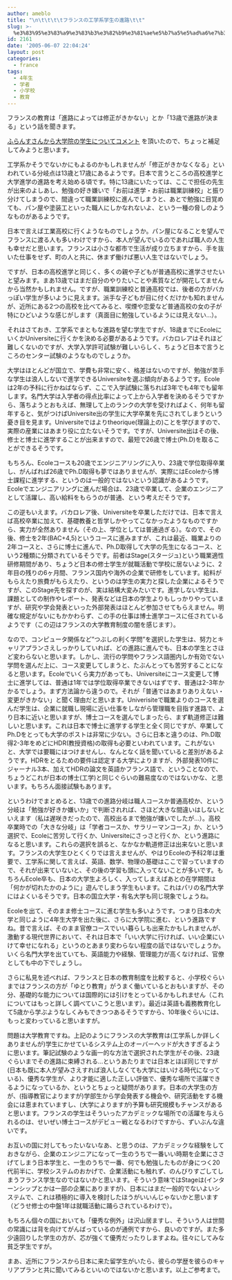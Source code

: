 ```yaml
---
author: ameblo
title: "\n\t\t\t\tフランスの工学系学生の進路\t\t"
slug: >-
  %e3%83%95%e3%83%a9%e3%83%b3%e3%82%b9%e3%81%ae%e5%b7%a5%e5%ad%a6%e7%b3%bb%e5%ad%a6%e7%94%9f%e3%81%ae%e9%80%b2%e8%b7%af
id: 2161
date: '2005-06-07 22:04:24'
layout: post
categories:
  - france
tags:
  - 4年生
  - 学者
  - 小学校
  - 教育
---
```


フランスの教育は「進路によっては修正がきかない」とか「13歳で進路が決まる」という話を聞きます。

[ふらんすさんから大学院の学生についてコメント](http://akihiko.ameblo.jp/entry-7f054a5ce61456359cef7285f2c63460.html#c07349c2a7232cb12f4812bc6f5414d64) を頂いたので、ちょっと補足してみようと思います。

工学系かそうでないかにもよるのかもしれませんが「修正がきかなくなる」といわれている分岐点は13歳と17歳にあるようです。日本で言うところの高校進学と大学進学の進路を考え始める頃です。特に13歳にいたっては、ここで担任の先生が出来のよしあし、勉強の好き嫌いで「お前は進学・お前は職業訓練校」と振り分けてしまうので、間違って職業訓練校に進んでしまうと、あとで勉強に目覚めても、パン屋や塗装工といった職人にしかなれないよ、という一種の脅しのようなものがあるようです。

日本で言えば工業高校に行くようなものでしょうか。パン屋になることを望んでフランスに渡る人も多いわけですから、本人が望んでいるのであれば職人の人生も幸せだと思います。フランスは小さな都市で生活が成り立ちますから、手を抜いた仕事をせず、町の人と共に、休まず働けば悪い人生ではないでしょう。

ですが、日本の高校進学と同じく、多くの親や子どもが普通高校に進学させたいと望みます。まあ13歳ではまだ自分のやりたいことや素質などが開花してませんから当然かもしれません。ですが、職業訓練校と普通高校では、後者の方がバカっぽい学生が多いように見えます。派手な子どもが目に付くだけかも知れませんが、近所にある2つの高校を比べてみると、喫煙や恋愛など普通高校の女の子が特にひどいような感じがします（真面目に勉強しているようには見えない…）。

それはさておき、工学系でまともな進路を望む学生ですが、18歳までにEcoleにいくかUniversiteに行くかを決める必要があるようです。バカロレアはそれほど難しくないのですが、大学入学許可試験が難しいらしく、ちょうど日本で言うところのセンター試験のようなものでしょうか。

大学はほとんどが国立で、学費も非常に安く、格差はないのですが、勉強が苦手な学生は浪人しないで進学できるUniversiteを選ぶ傾向があるようです。Ecoleは2年の予科に行かねばならず、ここで入学試験に落ちれば3年でも4年でも留年します。名門大学は入学者の得点比率によって上から入学者を決めるそうですから、落ちようとおもえば、無理して上のランクの大学を受ければよく、何年も留年すると、気がつけばUniversite出の学生に大学卒業を先にされてしまうという憂き目を見ます。Universiteではよりtheorique(理論上の)ことを学びますので、実際の産業にはあまり役に立たないそうです。ですが、Universite出はその後、修士と博士に進学することが出来ますので、最短で26歳で博士(Ph.D)を取ることができるそうです。

もちろん、Ecoleコースも20歳でエンジニアリングに入り、23歳で学位取得卒業し、がんばれば26歳でPh.D取得も夢ではありませんが、実際にはEcoleから博士課程に進学する、というのは一般的ではないという認識があるようです。Ecoleでエンジニアリングに進んだ場合は、23歳で卒業して、企業のエンジニアとして活躍し、高い給料をもらうのが普通、という考えだそうです。

この逆もいえます。バカロレア後、Universiteを卒業しただけでは、日本で言えば高校卒業に加えて、基礎教養と哲学しかやってこなかったようなものですから、実力が全然ありません（その上、学位としては普通過ぎる）。なので、その後、修士を2年(BAC+4,5)というコースに進みますが、これは最近、職業よりの2年コースと、さらに博士に進んで、Ph.D取得して大学の先生になるコース、という2種類に分類されているそうです。前者はStage(スタージュ)という職業適性研修期間があり、ちょうど日本の修士学生が就職活動で学校に居ないように、2年目の残りの6ヶ月間、フランス国内や海外の企業で研修をしています。給料がもらえたり旅費がもらえたり、というのは学生の実力と探した企業によるそうですが、このStage先を探すのが、実は結構大変みたいです。進学しない学生は、課題としての制作やレポート、発表などは日本の学生よりもしっかりやっていますが、研究や学会発表といった外部発表はほとんど参加させてもらえません。明確な規定がないにもかかわらず、この手の仕事は博士進学コースに任されているようです（この辺はフランスの大学教育制度の闇を感じます）。

なので、コンピュータ関係など”つぶしの利く学問”を選択した学生は、努力とキャリアプランさえしっかりしていれば、どの進路に進んでも、日本の学生とさほど変わらないと思います。しかし、流行の学問やフランス語圏内しか有効でない学問を選んだ上に、コース変更してしまうと、たぶんとっても苦労することになると思います。Ecoleでいくら実力があっても、Universiteにコース変更して博士に進学しては、普通は1年では学位取得卒業できないはずです、普通は2-3年かかるでしょう。まず方法論から違うので。それが「普通ではあまりありえない・変更がきかない」と聞く理由だと思います。Univerisiteで職業よりのコースを選んだ学生は、企業に就職し現場に近い仕事をしながら管理職を目指す進路で、より日本に近いと思いますが、博士コースを選んでしまったら、まず軌道修正は難しいと思います。これは日本で博士に進学する学生と全く同じですが、卒業してPh.Dをとっても大学のポストは非常に少ない。さらに日本と違うのは、Ph.D取得2-3年をめどにHDR(教授資格)の取得も必要といわれています。これがないと、大学では要職にはつけませんし、なんとなく話を聞いていると差別があるようです。HDRをとるための要件は認定する大学によりますが、外部発表10件にジャーナル3本、加えてHDRの論文を英語かフランス語で、ということなので、ちょうどこれが日本の博士(工学)と同じぐらいの難易度なのではないかな、と思います。もちろん面接試験もあります。

というわけでまとめると、13歳での進路分岐は職人コースか普通高校か、という分岐は「勉強が好きか嫌いか」で判断されれば、さほど大きな間違いはしないといえます（私は遅咲きだったので、高校出るまで勉強が嫌いでしたが…）。高校卒業時での「大きな分岐」は「学者コースか、サラリーマンコース」か、という選択で、Ecoleに苦労して行くか、Universiteにさっさと行くか、という進路になると思います。これらの選択を誤ると、なかなか軌道修正は出来ないと思います。フランスの大学生ひとくくりでは言えませんが、やはりEcoleの予科2年は重要で、工学系に関して言えば、英語、数学、物理の基礎はここで習っていますので、それが出来ていないと、その後の学習も頭に入ってないことが多いです。もちろんEcole卒も、日本の大学生よろしく、入ってしまえばあとの在学期間は「何かが切れたかのように」遊んでしまう学生もいます。これはパリの名門大学にはよくいるそうです。日本の国立大学・有名大学も同じ現象でしょうね。

Ecoleを出て、そのまま修士コースに進む学生も多いようです。つまり日本の大学と同じように4年生大学を出た後に、さらに大学院に進む、という進路ですね。昔で言えば、そのまま官僚コースでいい暮らしも出来たかもしれませんが、激動する現代世界において、それは日本で「いい大学に行ければ、いい企業にいけて幸せになれる」というのとあまり変わらない程度の話ではないでしょうか。いくら名門大学を出ていても、英語能力や経験、管理能力が高くなければ、官僚としても中の下でしょうし。

さらに私見を述べれば、フランスと日本の教育制度を比較すると、小学校ぐらいまではフランスの方が「ゆとり教育」がうまく働いているとおもいますが、その分、基礎的な能力については国際的には引けをとっているかもしれません（これについてはもっと詳しく調べていこうと思います）。最近は英語も義務教育化して5歳から学ぶようなしくみもできつつあるそうですから、10年後ぐらいには、もっと変わっていると思いますが。

問題は大学教育ですね。上記のようにフランスの大学教育は(工学系しか詳しくありませんが)学生にかせているシステム上のオーバーヘッドが大きすぎるように思います。筆記試験のような画一的な方法で選択された学生がその後、23歳ぐらいまでその進路に束縛される…というあたりまでは日本とほぼ同じですが(日本も既に本人が望みさえすれば浪人しなくても大学にはいける時代になっている)、優秀な学生が、より才能に適した正しい評価で、優秀な場所で活躍できるようになっているか、というとちょっと疑問があります。日本の大学生の方が、(指導教官によりますが)学部生から学会発表する機会や、研究活動をする機会には恵まれていますし、(大学によりますが)予算も研究規模もチャンスがあると思います。フランスの学生はそういったアカデミックな場所での活躍を与えられるのは、せいぜい博士コースがデビュー戦となるわけですから、ずいぶんな違いです。

お互いの国に対してもったいないなあ、と思うのは、アカデミックな経験をしておきながら、企業のエンジニアになって一生のうちで一番いい時期を企業にささげてしまう日本学生と、一生のうちで一番、何でも勉強したものが身につく20代前半に、学校システムのおかげで、企業活動にも触れず、のんびりすごしてしまうフランス学生なのではないかと思います。そういう意味ではStageは(インターンシップとかは一部の企業にありますが)、日本にはまだ一般的でないよいシステムで、これは積極的に導入を検討したほうがいいんじゃないかと思います（どうせ修士の中盤1年は就職活動に踊らされているわけで）。

もちろん個々の国においても「優秀な例外」は沢山居ますし、そういう人は世間の常識には背を向けてがんばっているのが通例ですから、良いのですが。また多少遠回りした学生の方が、芯が強くて優秀だったりしますよね。往々にしてみな貧乏学生ですが。

まあ、近所にフランスから日本に来た留学生がいたら、彼らの学歴を彼らのキャリアプランと共に聞いてみるといいのではないかと思います。以上ご参考まで。